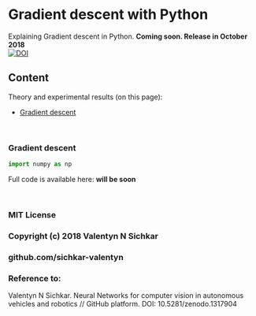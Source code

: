 # Gradient descent with Python
Explaining Gradient descent in Python. **Coming soon. Release in October 2018**
<br/>[![DOI](https://zenodo.org/badge/DOI/10.5281/zenodo.1317904.svg)](https://doi.org/10.5281/zenodo.1317904)

## Content
Theory and experimental results (on this page):

* <a href="#Gradient descent">Gradient descent</a>

<br/>

### <a name="Gradient descent">Gradient descent</a>


```py
import numpy as np

```

Full code is available here: **will be soon** 

<br/>

### MIT License
### Copyright (c) 2018 Valentyn N Sichkar
### github.com/sichkar-valentyn
### Reference to:
Valentyn N Sichkar. Neural Networks for computer vision in autonomous vehicles and robotics // GitHub platform. DOI: 10.5281/zenodo.1317904
